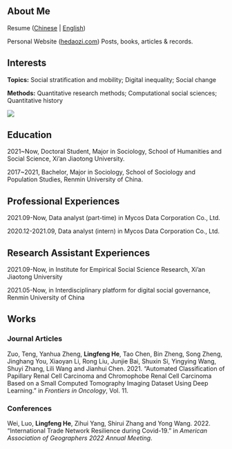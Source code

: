 ## About Me

Resume ([Chinese](https://hedaozi.com/resume/) | [English](https://hedaozi.com/resume-en/))

Personal Website ([hedaozi.com](https://hedaozi.com/)) Posts, books, articles & records. 

## Interests

**Topics:** Social stratification and mobility; Digital inequality; Social change

**Methods:** Quantitative research methods; Computational social sciences; Quantitative history

<img align="center" src="https://github-readme-stats.vercel.app/api/top-langs/?username=hedaozi&layout=compact&langs_count=3">

## Education

2021~Now, Doctoral Student, Major in Sociology, School of Humanities and Social Science, Xi’an Jiaotong University.

2017~2021, Bachelor, Major in Sociology, School of Sociology and Population Studies, Renmin University of China.

## Professional Experiences

2021.09-Now, Data analyst (part-time) in Mycos Data Corporation Co., Ltd.

2020.12-2021.09, Data analyst (intern) in Mycos Data Corporation Co., Ltd.

## Research Assistant Experiences

2021.09-Now, in Institute for Empirical Social Science Research, Xi’an Jiaotong University

2021.05-Now, in Interdisciplinary platform for digital social governance, Renmin University of China

## Works

### Journal Articles

Zuo, Teng, Yanhua Zheng, **Lingfeng He**, Tao Chen, Bin Zheng, Song Zheng, Jinghang You, Xiaoyan Li, Rong Liu, Junjie Bai, Shuxin Si, Yingying Wang, Shuyi Zhang, Lili Wang and Jianhui Chen. 2021. “Automated Classification of Papillary Renal Cell Carcinoma and Chromophobe Renal Cell Carcinoma Based on a Small Computed Tomography Imaging Dataset Using Deep Learning.” in *Frontiers in Oncology*, Vol. 11.

### Conferences

Wei, Luo, **Lingfeng He**, Zihui Yang, Shirui Zhang and Yong Wang. 2022. “International Trade Network Resilience during Covid-19.” in *American Association of Geographers 2022 Annual Meeting*.
